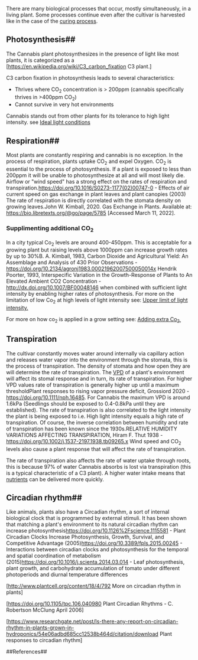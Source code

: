 There are many biological processes that occur, mostly simultaneously, in a living plant. Some processes continue even after the cultivar is harvested like in the case of the [curing process](/harvesting,_drying_and_curing).

## Photosynthesis##
The Cannabis plant photosynthesizes in the presence of light like most plants, it is categorized as a [https://en.wikipedia.org/wiki/C3_carbon_fixation C3 plant.]

C3 carbon fixation in photosynthesis leads to several characteristics:
* Thrives where CO<sub>2</sub> concentration is > 200ppm (cannabis specifically thrives in >400ppm CO<sub>2</sub>)
* Cannot survive in very hot environments

Cannabis stands out from other plants for its tolerance to high light intensity. see [Ideal light conditions](/Light#ideal_light_conditions)

## Respiration##
Most plants are constantly respiring and cannabis is no exception. In the process of respiration, plants uptake CO<sub>2</sub> and expel Oxygen. CO<sub>2</sub> is essential to the process of photosynthesis. If a plant is exposed to less than 200ppm it will be unable to photosynthesize at all and will most likely die. Airflow or "wind speed" has a strong effect on the rates of respiration and transpiration.<ref>https://doi.org/10.1016/S0273-1177(02)00747-0 - Effects of air current speed on gas exchange in plant leaves and plant canopies (2003)</ref> The rate of respiration is directly correlated with the stomata density on growing leaves.<ref>John W. Kimball, 2020. Gas Exchange in Plants. Available at: https://bio.libretexts.org/@go/page/5785 [Accessed March 11, 2022].</ref>

### Supplimenting additional CO<sub>2</sub> ###
In a city typical Co<sub>2</sub> levels are around 400-450ppm. This is acceptable for a growing plant but raising levels above 1000ppm can increase growth rates by up to 30%<ref>B. A. Kimball, 1983, Carbon Dioxide and Agricultural Yield: An Assemblage and Analysis of 430 Prior Observations - https://doi.org/10.2134/agronj1983.00021962007500050014x</ref> <ref>Hendrik Poorter, 1993, Interspecific Variation in the Growth-Response of Plants to An Elevated Ambient CO2 Concentration - http://dx.doi.org/10.1007/BF00048146</ref> when combined with sufficient light intensity by enabling higher rates of photosynthesis. For more on the limitation of low Co<sub>2</sub> at high levels of light intensity see: [Upper limit of light intensity.](/Light#upper_limit_of_light_intensity)

For more on how co<sub>2</sub> is applied in a grow setting see: [Adding extra Co<sub>2.</sub>](/Growing_environments#adding_extra_co2)

## Transpiration ##
The cultivar constantly moves water around internally via capillary action and releases water vapor into the environment through the stomata, this is the process of transpiration. The density of stomata and how open they are will determine the rate of transpiration. The [VPD](/Temperature_and_Humidity#vpd) of a plant's environment will affect its stomal response and in turn, its rate of transpiration. For higher VPD values rate of transpiration is generally higher up until a maximum threshold<ref>Plant responses to rising vapor pressure deficit, Grossiord 2020 - https://doi.org/10.1111/nph.16485</ref>. For Cannabis the maximum VPD is around 1.6kPa (Seedlings should be exposed to 0.4-0.8kPa until they are established). The rate of transpiration is also correlated to the light intensity the plant is being exposed to i.e. High light intensity equals a high rate of transpiration. Of course, the inverse correlation between humidity and rate of transpiration has been known since the 1930s.<ref>RELATIVE HUMIDITY VARIATIONS AFFECTING TRANSPIRATION, Hiram F. Thut 1938 -https://doi.org/10.1002/j.1537-2197.1938.tb09265.x</ref> Wind speed and CO<sub>2</sub> levels also cause a plant response that will affect the rate of transpiration.

The rate of transpiration also affects the rate of water uptake through roots, this is because 97% of water Cannabis absorbs is lost via transpiration (this is a typical characteristic of a C3 plant). A higher water intake means that [nutrients](/Nutrients) can be delivered more quickly.

## Circadian rhythm##
Like animals, plants also have a Circadian rhythm, a sort of internal biological clock that is programmed by external stimuli. It has been shown that matching a plant's environment to its natural circadian rhythm can increase photosynthesis<ref>https://doi.org/10.1126%2Fscience.1115581 - Plant Circadian Clocks Increase Photosynthesis, Growth, Survival, and Competitive Advantage (2005)</ref><ref>https://doi.org/10.3389/fpls.2015.00245 - Interactions between circadian clocks and photosynthesis for the temporal and spatial coordination of metabolism (2015)</ref><ref>https://doi.org/10.1016/j.scienta.2014.03.014 - Leaf photosynthesis, plant growth, and carbohydrate accumulation of tomato under different photoperiods and diurnal temperature differences</ref>

[http://www.plantcell.org/content/18/4/792 More on circadian rhythm in plants]

[https://doi.org/10.1105/tpc.106.040980 Plant Circadian Rhythms - C. Robertson McClung April 2006]

[https://www.researchgate.net/post/Is-there-any-report-on-circadian-rhythm-in-plants-grown-in-hydroponics/54e06adbd685cc12538b464d/citation/download Plant responses to circadian rhythm]


##References##